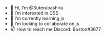 - 👋 Hi, I’m @Suterubashira
- 👀 I’m interested in CSS
- 🌱 I’m currently learning js
- 💞️ I’m looking to collaborate on js
- 📫 How to reach me Discord: Boston#3677

<!---
Suterubashira/Suterubashira is a ✨ special ✨ repository because its `README.md` (this file) appears on your GitHub profile.
You can click the Preview link to take a look at your changes.
--->

